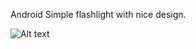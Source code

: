 Android
Simple flashlight with nice design.

![Alt text](http://i57.tinypic.com/2mr8zmc.png "Optional title")
